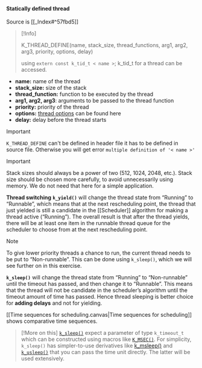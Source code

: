 #### Statically defined thread
Source is [[_Index#^57fbd5]]
> [!Info]
> 
> K_THREAD_DEFINE(name, stack_size, thread_functions, arg1, arg2, arg3, priority, options, delay)
>
> using ``extern const k_tid_t < name >``;  k_tid_t for a thread can be accessed. 
- **name:** name of the thread
- **stack_size:** size of the stack
- **thread_function:** function to be executed by the thread
- **arg1, arg2, arg3**: arguments to be passed to the thread function
- **priority:** priority of the thread
- **options:** [thread options](https://developer.nordicsemi.com/nRF_Connect_SDK/doc/latest/zephyr/kernel/services/threads/index.html#thread-options) can be found here
- **delay:** delay before the thread starts

> [!Important]
> ``K_THREAD_DEFINE`` can't be defined in header file it has to be defined in source file. 
> Otherwise you will get error  `multiple definition of '< name >'`

> [!Important]
> Stack sizes should always be a power of two (512, 1024, 2048, etc.).
> Stack size should be chosen more carefully, to avoid unnecessarily using memory. We do not need that here for a simple application.

**Thread switching**
**`k_yield()`** will change the thread state from “Running” to “Runnable”, which means that at the next rescheduling point, the thread that just yielded is still a candidate in the [[Scheduler]] algorithm for making a thread active (“Running”). The overall result is that after the thread yields, there will be at least one item in the runnable thread queue for the scheduler to choose from at the next rescheduling point.
>[!Note]
> To give lower priority threads a chance to run, the current thread needs to be put to “Non-runnable”. This can be done using `k_sleep()`, which we will see further on in this exercise.

**`k_sleep()`** will change the thread state from “Running” to “Non-runnable” until the timeout has passed, and then change it to “Runnable”. This means that the thread will not be candidate in the scheduler’s algorithm until the timeout amount of time has passed. Hence thread sleeping is better choice for **adding delays** and not for yielding.

[[Time sequences for scheduling.canvas|Time sequences for scheduling]] shows comparative time sequences.

> [!More on this]
> [`k_sleep()`](https://developer.nordicsemi.com/nRF_Connect_SDK/doc/latest/zephyr/kernel/services/threads/index.html#c.k_sleep) expect a parameter of type `k_timeout_t` which can be constructed using macros like [`K_MSEC()`](https://developer.nordicsemi.com/nRF_Connect_SDK/doc/latest/zephyr/kernel/services/timing/clocks.html#c.K_MSEC). For simplicity, `k_sleep()` has simpler-to-use derivatives like [k_msleep()](https://developer.nordicsemi.com/nRF_Connect_SDK/doc/latest/zephyr/kernel/services/threads/index.html#c.k_msleep) and [`k_usleep()`](https://developer.nordicsemi.com/nRF_Connect_SDK/doc/latest/zephyr/kernel/services/threads/index.html#c.k_usleep) that you can pass the time unit directly. The latter will be used extensively.
